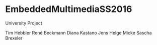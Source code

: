 # EmbeddedMultimediaSS2016
University Project

Tim Hebbler
René Beckmann
Diana Kastano
Jens Helge Micke
Sascha Brexeler

